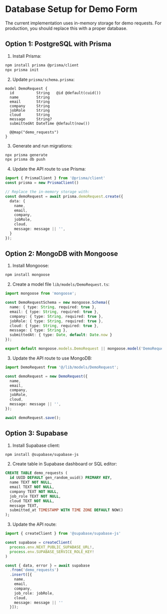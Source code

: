 # Database Setup for Demo Form

The current implementation uses in-memory storage for demo requests. For production, you should replace this with a proper database.

## Option 1: PostgreSQL with Prisma

1. Install Prisma:
```bash
npm install prisma @prisma/client
npx prisma init
```

2. Update `prisma/schema.prisma`:
```prisma
model DemoRequest {
  id          String   @id @default(cuid())
  name        String
  email       String
  company     String
  jobRole     String
  cloud       String
  message     String?
  submittedAt DateTime @default(now())
  
  @@map("demo_requests")
}
```

3. Generate and run migrations:
```bash
npx prisma generate
npx prisma db push
```

4. Update the API route to use Prisma:
```typescript
import { PrismaClient } from '@prisma/client'
const prisma = new PrismaClient()

// Replace the in-memory storage with:
const demoRequest = await prisma.demoRequest.create({
  data: {
    name,
    email,
    company,
    jobRole,
    cloud,
    message: message || '',
  }
});
```

## Option 2: MongoDB with Mongoose

1. Install Mongoose:
```bash
npm install mongoose
```

2. Create a model file `lib/models/DemoRequest.ts`:
```typescript
import mongoose from 'mongoose';

const DemoRequestSchema = new mongoose.Schema({
  name: { type: String, required: true },
  email: { type: String, required: true },
  company: { type: String, required: true },
  jobRole: { type: String, required: true },
  cloud: { type: String, required: true },
  message: { type: String },
  submittedAt: { type: Date, default: Date.now }
});

export default mongoose.models.DemoRequest || mongoose.model('DemoRequest', DemoRequestSchema);
```

3. Update the API route to use MongoDB:
```typescript
import DemoRequest from '@/lib/models/DemoRequest';

const demoRequest = new DemoRequest({
  name,
  email,
  company,
  jobRole,
  cloud,
  message: message || '',
});

await demoRequest.save();
```

## Option 3: Supabase

1. Install Supabase client:
```bash
npm install @supabase/supabase-js
```

2. Create table in Supabase dashboard or SQL editor:
```sql
CREATE TABLE demo_requests (
  id UUID DEFAULT gen_random_uuid() PRIMARY KEY,
  name TEXT NOT NULL,
  email TEXT NOT NULL,
  company TEXT NOT NULL,
  job_role TEXT NOT NULL,
  cloud TEXT NOT NULL,
  message TEXT,
  submitted_at TIMESTAMP WITH TIME ZONE DEFAULT NOW()
);
```

3. Update the API route:
```typescript
import { createClient } from '@supabase/supabase-js'

const supabase = createClient(
  process.env.NEXT_PUBLIC_SUPABASE_URL!,
  process.env.SUPABASE_SERVICE_ROLE_KEY!
)

const { data, error } = await supabase
  .from('demo_requests')
  .insert([{
    name,
    email,
    company,
    job_role: jobRole,
    cloud,
    message: message || ''
  }]);
```